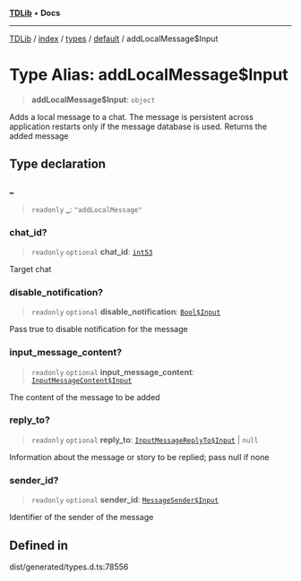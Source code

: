 [**TDLib**](../../../../../../README.md) • **Docs**

***

[TDLib](../../../../../../modules.md) / [index](../../../../../README.md) / [types](../../../README.md) / [default](../README.md) / addLocalMessage$Input

# Type Alias: addLocalMessage$Input

> **addLocalMessage$Input**: `object`

Adds a local message to a chat. The message is persistent across application restarts only if the message database is used. Returns the added message

## Type declaration

### \_

> `readonly` **\_**: `"addLocalMessage"`

### chat\_id?

> `readonly` `optional` **chat\_id**: [`int53`](int53-1.md)

Target chat

### disable\_notification?

> `readonly` `optional` **disable\_notification**: [`Bool$Input`](Bool$Input.md)

Pass true to disable notification for the message

### input\_message\_content?

> `readonly` `optional` **input\_message\_content**: [`InputMessageContent$Input`](InputMessageContent$Input.md)

The content of the message to be added

### reply\_to?

> `readonly` `optional` **reply\_to**: [`InputMessageReplyTo$Input`](InputMessageReplyTo$Input.md) \| `null`

Information about the message or story to be replied; pass null if none

### sender\_id?

> `readonly` `optional` **sender\_id**: [`MessageSender$Input`](MessageSender$Input.md)

Identifier of the sender of the message

## Defined in

dist/generated/types.d.ts:78556

